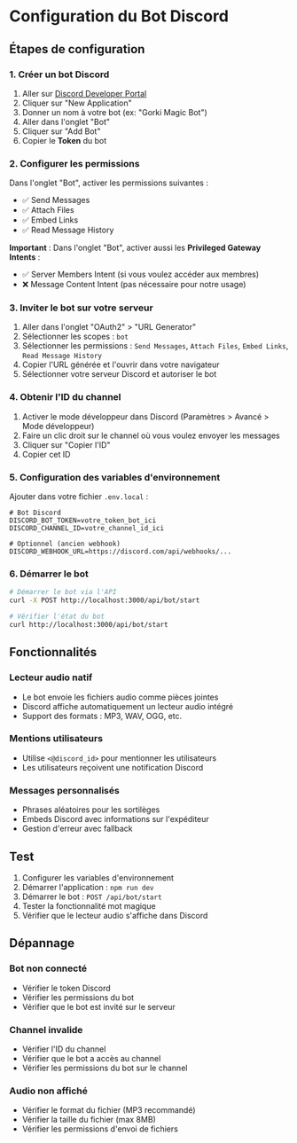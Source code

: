 # Configuration du Bot Discord

## Étapes de configuration

### 1. **Créer un bot Discord**

1. Aller sur [Discord Developer Portal](https://discord.com/developers/applications)
2. Cliquer sur "New Application"
3. Donner un nom à votre bot (ex: "Gorki Magic Bot")
4. Aller dans l'onglet "Bot"
5. Cliquer sur "Add Bot"
6. Copier le **Token** du bot

### 2. **Configurer les permissions**

Dans l'onglet "Bot", activer les permissions suivantes :
- ✅ Send Messages
- ✅ Attach Files
- ✅ Embed Links
- ✅ Read Message History

**Important** : Dans l'onglet "Bot", activer aussi les **Privileged Gateway Intents** :
- ✅ Server Members Intent (si vous voulez accéder aux membres)
- ❌ Message Content Intent (pas nécessaire pour notre usage)

### 3. **Inviter le bot sur votre serveur**

1. Aller dans l'onglet "OAuth2" > "URL Generator"
2. Sélectionner les scopes : `bot`
3. Sélectionner les permissions : `Send Messages`, `Attach Files`, `Embed Links`, `Read Message History`
4. Copier l'URL générée et l'ouvrir dans votre navigateur
5. Sélectionner votre serveur Discord et autoriser le bot

### 4. **Obtenir l'ID du channel**

1. Activer le mode développeur dans Discord (Paramètres > Avancé > Mode développeur)
2. Faire un clic droit sur le channel où vous voulez envoyer les messages
3. Cliquer sur "Copier l'ID"
4. Copier cet ID

### 5. **Configuration des variables d'environnement**

Ajouter dans votre fichier `.env.local` :

```env
# Bot Discord
DISCORD_BOT_TOKEN=votre_token_bot_ici
DISCORD_CHANNEL_ID=votre_channel_id_ici

# Optionnel (ancien webhook)
DISCORD_WEBHOOK_URL=https://discord.com/api/webhooks/...
```

### 6. **Démarrer le bot**

```bash
# Démarrer le bot via l'API
curl -X POST http://localhost:3000/api/bot/start

# Vérifier l'état du bot
curl http://localhost:3000/api/bot/start
```

## Fonctionnalités

### **Lecteur audio natif**
- Le bot envoie les fichiers audio comme pièces jointes
- Discord affiche automatiquement un lecteur audio intégré
- Support des formats : MP3, WAV, OGG, etc.

### **Mentions utilisateurs**
- Utilise `<@discord_id>` pour mentionner les utilisateurs
- Les utilisateurs reçoivent une notification Discord

### **Messages personnalisés**
- Phrases aléatoires pour les sortilèges
- Embeds Discord avec informations sur l'expéditeur
- Gestion d'erreur avec fallback

## Test

1. Configurer les variables d'environnement
2. Démarrer l'application : `npm run dev`
3. Démarrer le bot : `POST /api/bot/start`
4. Tester la fonctionnalité mot magique
5. Vérifier que le lecteur audio s'affiche dans Discord

## Dépannage

### **Bot non connecté**
- Vérifier le token Discord
- Vérifier les permissions du bot
- Vérifier que le bot est invité sur le serveur

### **Channel invalide**
- Vérifier l'ID du channel
- Vérifier que le bot a accès au channel
- Vérifier les permissions du bot sur le channel

### **Audio non affiché**
- Vérifier le format du fichier (MP3 recommandé)
- Vérifier la taille du fichier (max 8MB)
- Vérifier les permissions d'envoi de fichiers
